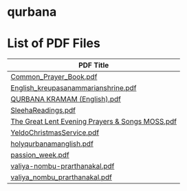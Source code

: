# qurbana

# List of PDF Files

| PDF Title                                            |
|------------------------------------------------------|
| [Common_Prayer_Book.pdf](Common_Prayer_Book.pdf)     |
| [English_kreupasanammarianshrine.pdf](English_kreupasanammarianshrine.pdf) |
| [QURBANA KRAMAM (English).pdf](QURBANA%20KRAMAM%20(English).pdf) |
| [SleehaReadings.pdf](SleehaReadings.pdf)             |
| [The Great Lent Evening Prayers & Songs MOSS.pdf](The%20Great%20Lent%20Evening%20Prayers%20%26%20Songs%20MOSS.pdf) |
| [YeldoChristmasService.pdf](YeldoChristmasService.pdf) |
| [holyqurbanamanglish.pdf](holyqurbanamanglish.pdf)   |
| [passion_week.pdf](passion_week.pdf)                 |
| [valiya-nombu-prarthanakal.pdf](valiya-nombu-prarthanakal.pdf) |
| [valiya_nombu_prarthanakal.pdf](valiya_nombu_prarthanakal.pdf) |
